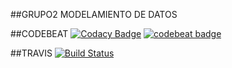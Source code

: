 ##GRUPO2 MODELAMIENTO DE DATOS

##CODEBEAT
[![Codacy Badge](https://api.codacy.com/project/badge/Grade/7f5006b7b15f43d58838c58e5b9bdb9b)](https://app.codacy.com/app/yaruskuan1990/myproyecto?utm_source=github.com&utm_medium=referral&utm_content=kleberyarus1990/myproyecto&utm_campaign=badger)
[![codebeat badge](https://codebeat.co/badges/28524988-9f9f-4694-ba0a-9dec6e8502b8)](https://codebeat.co/projects/github-com-kleberyarus1990-myproyecto-master)

##TRAVIS
[![Build Status](https://travis-ci.org/kleberyarus1990/myproyecto.svg?branch=master)](https://travis-ci.org/kleberyarus1990/myproyecto)